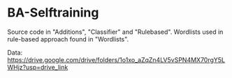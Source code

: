 # BA-Selftraining

Source code in "Additions", "Classifier" and "Rulebased". Wordlists used in rule-based approach found in "Wordlists". 

Data: https://drive.google.com/drive/folders/1o1xo_aZqZn4LV5vSPN4MX70rgY5LWHjz?usp=drive_link

